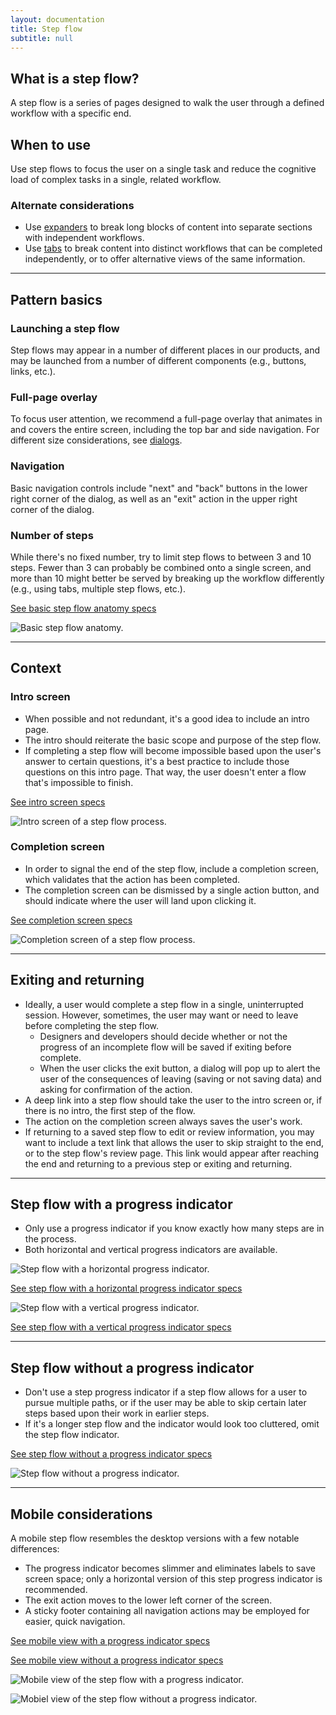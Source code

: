 ```yaml
---
layout: documentation
title: Step flow
subtitle: null
---
```


## What is a step flow?

A step flow is a series of pages designed to walk the user through a defined workflow with a specific end.

## When to use

Use step flows to focus the user on a single task and reduce the cognitive load of complex tasks in a single, related workflow.

### Alternate considerations

- Use [expanders](/design-system/components/expanders) to break long blocks of content into separate sections with independent workflows.
- Use [tabs](/design-system/components/tabs) to break content into distinct workflows that can be completed independently, or to offer alternative views of the same information.

<hr>

## Pattern basics

<Grid>

<GridCol col="span-4">

### Launching a step flow

Step flows may appear in a number of different places in our products, and may be launched from a number of different components (e.g., buttons, links, etc.).

### Full-page overlay

To focus user attention, we recommend a full-page overlay that animates in and covers the entire screen, including the top bar and side navigation. For different size considerations, see [dialogs](/design-system/components/dialogs/).

### Navigation

Basic navigation controls include "next" and "back" buttons in the lower right corner of the dialog, as well as an "exit" action in the upper right corner of the dialog.

### Number of steps

While there's no fixed number, try to limit step flows to between 3 and 10 steps. Fewer than 3 can probably be combined onto a single screen, and more than 10 might better be served by breaking up the workflow differently (e.g., using tabs, multiple step flows, etc.).

[See basic step flow anatomy specs](https://xd.adobe.com/spec/a470f91a-f0f7-4a18-475c-6557e480b3e7-d241/screen/581f31c0-629a-4404-859c-211032f6610c/)

</GridCol>

<GridCol col="span-8">

![Basic step flow anatomy.](/images/components/step-flow/step-flow-anatomy.svg)

</GridCol>

</Grid>

<hr>

## Context

<Grid>

<GridCol col="span-4">

### Intro screen

- When possible and not redundant, it's a good idea to include an intro page.
- The intro should reiterate the basic scope and purpose of the step flow.
- If completing a step flow will become impossible based upon the user's answer to certain questions, it's a best practice to include those questions on this intro page. That way, the user doesn't enter a flow that's impossible to finish.

[See intro screen specs](https://xd.adobe.com/spec/a470f91a-f0f7-4a18-475c-6557e480b3e7-d241/screen/630107ae-33a0-4ee8-b6c4-157c50d42034/)

</GridCol>

<GridCol col="span-8">

![Intro screen of a step flow process.](/images/components/step-flow/step-flow-intro-screen.svg)

</GridCol>

<GridCol col="span-4">

### Completion screen

- In order to signal the end of the step flow, include a completion screen, which validates that the action has been completed.
- The completion screen can be dismissed by a single action button, and should indicate where the user will land upon clicking it.

[See completion screen specs](https://xd.adobe.com/spec/a470f91a-f0f7-4a18-475c-6557e480b3e7-d241/screen/ae18feb7-90a5-4445-9e2b-35d414c824fa/)

</GridCol>

<GridCol col="span-8">

![Completion screen of a step flow process.](/images/components/step-flow/step-flow-completion-screen.svg)

</GridCol>

</Grid>

<hr>

## Exiting and returning

- Ideally, a user would complete a step flow in a single, uninterrupted session. However, sometimes, the user may want or need to leave before completing the step flow.
  - Designers and developers should decide whether or not the progress of an incomplete flow will be saved if exiting before complete.
  - When the user clicks the exit button, a dialog will pop up to alert the user of the consequences of leaving (saving or not saving data) and asking for confirmation of the action.
- A deep link into a step flow should take the user to the intro screen or, if there is no intro, the first step of the flow.
- The action on the completion screen always saves the user's work.
- If returning to a saved step flow to edit or review information, you may want to include a text link that allows the user to skip straight to the end, or to the step flow's review page. This link would appear after reaching the end and returning to a previous step or exiting and returning.

<hr>

## Step flow with a progress indicator

<Grid>

<GridCol col="span-4">

- Only use a progress indicator if you know exactly how many steps are in the process.
- Both horizontal and vertical progress indicators are available.

<!-- For more information about the component itself, see the [step progress indicator page](#). -->

</GridCol>

<GridCol col="span-8">

![Step flow with a horizontal progress indicator.](/images/components/step-flow/progress-indicator-horizontal.svg)

[See step flow with a horizontal progress indicator specs](https://xd.adobe.com/spec/a470f91a-f0f7-4a18-475c-6557e480b3e7-d241/screen/052b219a-3df1-462e-bd03-1c186af4e0a6/)

![Step flow with a vertical progress indicator.](/images/components/step-flow/progress-indicator-vertical.svg)

[See step flow with a vertical progress indicator specs](https://xd.adobe.com/spec/a470f91a-f0f7-4a18-475c-6557e480b3e7-d241/screen/6007b49b-4774-4895-9edb-ff6dadefd9bb/)

</GridCol>

</Grid>

<hr>

## Step flow without a progress indicator

<Grid>

<GridCol col="span-4">

- Don't use a step progress indicator if a step flow allows for a user to pursue multiple paths, or if the user may be able to skip certain later steps based upon their work in earlier steps.
- If it's a longer step flow and the indicator would look too cluttered, omit the step flow indicator.

[See step flow without a progress indicator specs](https://xd.adobe.com/spec/a470f91a-f0f7-4a18-475c-6557e480b3e7-d241/screen/6844d752-1b8d-419e-b817-ada898a88250/)

</GridCol>

<GridCol col="span-8">

![Step flow without a progress indicator.](/images/components/step-flow/step-flow-without-progress-indicator-desktop.svg)

</GridCol>

</Grid>

<hr>

## Mobile considerations

<Grid>

<GridCol col="span-4">
A mobile step flow resembles the desktop versions with a few notable differences:

- The progress indicator becomes slimmer and eliminates labels to save screen space; only a horizontal version of this step progress indicator is recommended.
- The exit action moves to the lower left corner of the screen.
- A sticky footer containing all navigation actions may be employed for easier, quick navigation.

[See mobile view with a progress indicator specs](https://xd.adobe.com/spec/a470f91a-f0f7-4a18-475c-6557e480b3e7-d241/screen/0583b568-d67b-4341-a024-8a0400ef8824/)

[See mobile view without a progress indicator specs](https://xd.adobe.com/spec/a470f91a-f0f7-4a18-475c-6557e480b3e7-d241/screen/78eec458-ee6c-457a-a413-9831140f84d9/)

</GridCol>

<GridCol col="span-4">

![Mobile view of the step flow with a progress indicator.](/images/components/step-flow/step-flow-with-progress-indicator-mobile.svg)

</GridCol>

<GridCol col="span-4">

![Mobiel view of the step flow without a progress indicator.](/images/components/step-flow/step-flow-without-progress-indicator-mobile.svg)

</GridCol>

</Grid>
